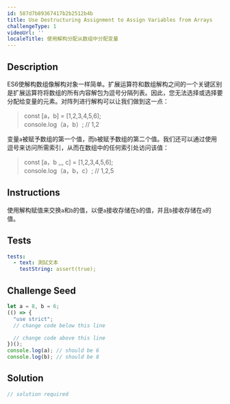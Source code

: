 ```yaml
---
id: 587d7b89367417b2b2512b4b
title: Use Destructuring Assignment to Assign Variables from Arrays
challengeType: 1
videoUrl: ''
localeTitle: 使用解构分配从数组中分配变量
---
```


## Description
<section id="description"> ES6使解构数组像解构对象一样简单。扩展运算符和数组解构之间的一个关键区别是扩展运算符将数组的所有内容解包为逗号分隔列表。因此，您无法选择或选择要分配给变量的元素。对阵列进行解构可以让我们做到这一点： <blockquote> const [a，b] = [1,2,3,4,5,6]; <br> console.log（a，b）; // 1,2 </blockquote>变量<code>a</code>被赋予数组的第一个值，而<code>b</code>被赋予数组的第二个值。我们还可以通过使用逗号来访问所需索引，从而在数组中的任何索引处访问该值： <blockquote> const [a，b ,,, c] = [1,2,3,4,5,6]; <br> console.log（a，b，c）; // 1,2,5 </blockquote></section>

## Instructions
<section id="instructions">使用解构赋值来交换<code>a</code>和<code>b</code>的值，以便<code>a</code>接收存储在<code>b</code>的值，并且<code>b</code>接收存储在<code>a</code>的值。 </section>

## Tests
<section id='tests'>

```yml
tests:
  - text: 測試文本
    testString: assert(true);

```

</section>

## Challenge Seed
<section id='challengeSeed'>

<div id='js-seed'>

```js
let a = 8, b = 6;
(() => {
  "use strict";
  // change code below this line

  // change code above this line
})();
console.log(a); // should be 6
console.log(b); // should be 8

```

</div>



</section>

## Solution
<section id='solution'>

```js
// solution required
```
</section>
